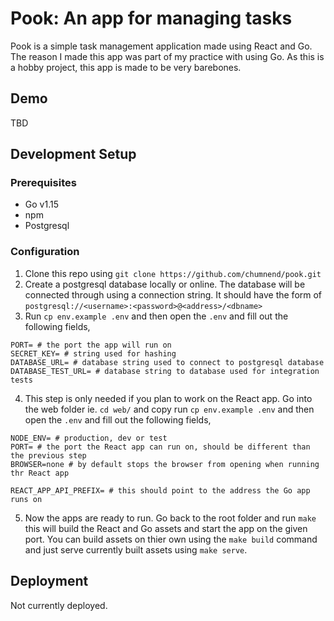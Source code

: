 # Pook: An app for managing tasks
Pook is a simple task management application made using React and Go. The reason I made
this app was part of my practice with using Go. As this is a hobby project, this app is 
made to be very barebones.
## Demo
TBD

## Development Setup
### Prerequisites
- Go v1.15
- npm
- Postgresql

### Configuration
1) Clone this repo using `git clone https://github.com/chumnend/pook.git`
2) Create a postgresql database locally or online. The database will be connected through using a connection string. It should have the form of 
`postgresql://<username>:<password>@<address>/<dbname>`
3) Run `cp env.example .env` and then open the `.env` and fill out the following fields,
```
PORT= # the port the app will run on
SECRET_KEY= # string used for hashing
DATABASE_URL= # database string used to connect to postgresql database
DATABASE_TEST_URL= # database string to database used for integration tests
```

4) This step is only needed if you plan to work on the React app. Go into the web folder ie. `cd web/` and copy run `cp env.example .env` and then open the `.env` and fill out the following fields,

```
NODE_ENV= # production, dev or test
PORT= # the port the React app can run on, should be different than the previous step
BROWSER=none # by default stops the browser from opening when running thr React app

REACT_APP_API_PREFIX= # this should point to the address the Go app runs on
```

5) Now the apps are ready to run. Go back to the root folder and run `make` this will build the React and Go assets and start the app on the given port. You can build assets on thier own using the `make build` command and just serve currently built assets using `make serve`.

## Deployment
Not currently deployed.
